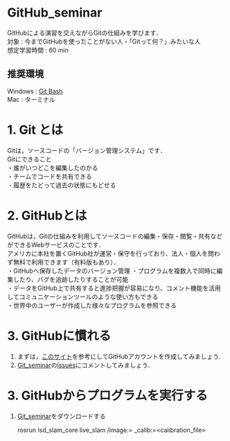 # GitHub_seminar
GitHubによる演習を交えながらGitの仕組みを学びます．  
対象 : 今までGitHubを使ったことがない人・「Gitって何？」みたいな人  
想定学習時間 : 60 min

## 推奨環境
Windows : [Git Bash](https://gitforwindows.org/)  
Mac : ターミナル

# 1. Git とは
Gitは，ソースコードの「バージョン管理システム」です．  
Gitにできること  
・誰がいつどこを編集したのかる    
・チームでコードを共有できる  
・履歴をたどって過去の状態にもどせる

# 2. GitHubとは
GitHubは，Gitの仕組みを利用してソースコードの編集・保存・閲覧・共有などができるWebサービスのことです．  
アメリカに本社を置くGitHub社が運営・保守を行っており、法人・個人を問わず無料で利用できます（有料版もあり）．  
・GitHubへ保存したデータのバージョン管理
・プログラムを複数人で同時に編集したり、バグを追跡したりすることが可能  
・データをGitHub上で共有すると進捗把握が容易になり、コメント機能を活用してコミュニケーションツールのような使い方もできる  
・世界中のユーザーが作成した様々なプログラムを参照できる

# 3. GitHubに慣れる
1. まずは，[このサイト](https://qiita.com/ayatokura/items/9eabb7ae20752e6dc79d)を参考にしてGitHubアカウントを作成してみましょう．
2. [Git_seminar](https://github.com/Corufa/Git_seminar)の[Issues](https://github.com/Corufa/Git_seminar/issues)にコメントしてみましょう．

# 3. GitHubからプログラムを実行する
1. [Git_seminar](https://github.com/Corufa/Git_seminar)をダウンロードする

    rosrun lsd_slam_core live_slam /image:=<yourstreamtopic> _calib:=<calibration_file>
    
